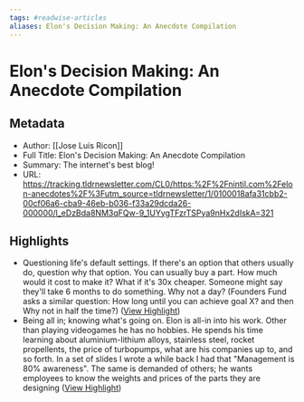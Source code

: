 ```yaml
---
tags: #readwise-articles
aliases: Elon's Decision Making: An Anecdote Compilation
---
```

# Elon's Decision Making: An Anecdote Compilation

## Metadata
- Author: [[Jose Luis Ricon]]
- Full Title: Elon's Decision Making: An Anecdote Compilation
- Summary: The internet's best blog!
- URL: https://tracking.tldrnewsletter.com/CL0/https:%2F%2Fnintil.com%2Felon-anecdotes%2F%3Futm_source=tldrnewsletter/1/0100018afa31cbb2-00cf06a6-cba9-46eb-b036-f33a29dcda26-000000/l_eDzBda8NM3qFQw-9_1UYygTFzrTSPya9nHx2dIskA=321

## Highlights
- Questioning life's default settings. If there's an option that others usually do, question why that option. You can usually buy a part. How much would it cost to make it? What if it's 30x cheaper. Someone might say they'll take 6 months to do something. Why not a day? (Founders Fund asks a similar question: How long until you can achieve goal X? and then Why not in half the time?) ([View Highlight](https://read.readwise.io/read/01hcqem4fgcxzf4bv4wy5gc80j))
- Being all in; knowing what's going on. Elon is all-in into his work. Other than playing videogames he has no hobbies. He spends his time learning about aluminium-lithium alloys, stainless steel, rocket propellents, the price of turbopumps, what are his companies up to, and so forth. In a set of slides I wrote a while back I had that "Management is 80% awareness". The same is demanded of others; he wants employees to know the weights and prices of the parts they are designing ([View Highlight](https://read.readwise.io/read/01hcqem6938bhvb4ea7ahd2xrs))
